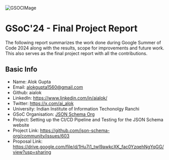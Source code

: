 ![GSOCIMage](https://github.com/user-attachments/assets/9aff2d4f-8f93-43cf-85d4-4d133a578866)

# GSoC'24 - Final Project Report
The following report summarizes the work done during Google Summer of Code 2024 along with the results, scope for improvements and future work. This also serves as the final project report with all the contributions.
## Basic Info
- Name: Alok Gupta
- Email: alokgupta1560@gmail.com
- Github: aialok
- LinkedIn: https://www.linkedin.com/in/aialok/
- Twitter: https://x.com/ai_alok
- University: Indian Institute of Information Techonolgy Ranchi
- GSoC Organisation: [JSON Schema Org](https://github.com/json-schema-org)
- Project: Setting up the CI/CD Pipeline and Testing for the JSON Schema website
- Project Link: https://github.com/json-schema-org/community/issues/603
- Proposal Link: https://drive.google.com/file/d/1Hu7i1_twl9awkcXK_fac0YzqehNgYqGG/view?usp=sharing
